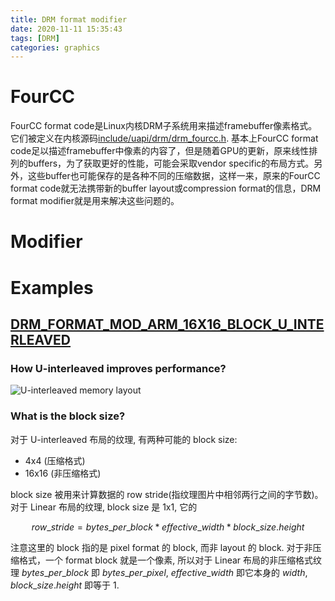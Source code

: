 ```yaml
---
title: DRM format modifier
date: 2020-11-11 15:35:43
tags: [DRM]
categories: graphics
---
```


# FourCC
FourCC format code是Linux内核DRM子系统用来描述framebuffer像素格式。它们被定义在内核源码[include/uapi/drm/drm_fourcc.h](https://github.com/torvalds/linux/blob/master/include/uapi/drm/drm_fourcc.h#L156). 基本上FourCC format code足以描述framebuffer中像素的内容了，但是随着GPU的更新，原来线性排列的buffers，为了获取更好的性能，可能会采取vendor specific的布局方式。另外，这些buffer也可能保存的是各种不同的压缩数据，这样一来，原来的FourCC format code就无法携带新的buffer
layout或compression format的信息，DRM format modifier就是用来解决这些问题的。

<!--more-->

# Modifier

# Examples

## [DRM_FORMAT_MOD_ARM_16X16_BLOCK_U_INTERLEAVED](https://elixir.bootlin.com/mesa/latest/source/include/drm-uapi/drm_fourcc.h#L1332)

### How U-interleaved improves performance?

![U-interleaved memory layout](u-interleaved.drawio.svg)

### What is the block size?

对于 U-interleaved 布局的纹理, 有两种可能的 block size:

- 4x4 (压缩格式)
- 16x16 (非压缩格式)

block size 被用来计算数据的 row stride(指纹理图片中相邻两行之间的字节数)。对于 Linear 布局的纹理, block size 是 1x1, 它的

$$ row\_stride = bytes\_per\_block * effective\_width * block\_size.height $$

注意这里的 block 指的是 pixel format 的 block, 而非 layout 的 block. 对于非压缩格式，一个 format block 就是一个像素, 所以对于 Linear 布局的非压缩格式纹理 $bytes\_per\_block$ 即 $bytes\_per\_pixel$, $effective\_width$ 即它本身的 $width$, $block\_size.height$ 即等于 1.


